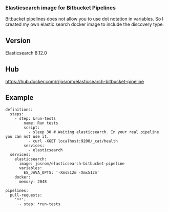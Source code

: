 ### Elasticsearch image for Bitbucket Pipelines
Bitbucket pipelines does not allow you to use dot notation in variables. So I created my own elastic search docker image to include the discovery type.

## Version
Elasticsearch 8.12.0

## Hub
https://hub.docker.com/r/josrom/elasticsearch-bitbucket-pipeline

## Example
```
definitions:
  steps:
    - step: &run-tests
        name: Run tests
        script:
          - sleep 30 # Waiting elasticsearch. In your real pipeline you can not use it.
          - curl -XGET localhost:9200/_cat/health
        services:
          - elasticsearch
  services:
    elasticsearch:
      image: josrom/elasticsearch-bitbucket-pipeline
      variables:
        ES_JAVA_OPTS: '-Xms512m -Xmx512m'
    docker:
      memory: 2048

pipelines:
  pull-requests:
    '**':
      - step: *run-tests
```
